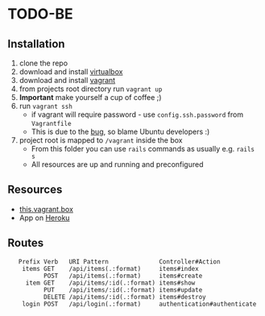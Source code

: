 # TODO-BE

## Installation

1. clone the repo
2. download and install [virtualbox](https://www.virtualbox.org/wiki/Downloads)
3. download and install [vagrant](https://www.vagrantup.com/downloads.html)
4. from projects root directory run `vagrant up`
5. **Important** make yourself a cup of coffee ;)
6. run `vagrant ssh`
    * if vagrant will require password - use `config.ssh.password` from `Vagrantfile`
    * This is due to the [bug](https://bugs.launchpad.net/cloud-images/+bug/1569237), so blame Ubuntu developers :)
7. project root is mapped to `/vagrant` inside the box
    * From this folder you can use `rails` commands as usually e.g. `rails s`
    * All resources are up and running and preconfigured

## Resources
* [this.vagrant.box](https://app.vagrantup.com/barbarnik/boxes/todo-be)
* App on [Heroku](https://floating-sea-99570.herokuapp.com/)
## Routes
```
   Prefix Verb   URI Pattern              Controller#Action
    items GET    /api/items(.:format)     items#index
          POST   /api/items(.:format)     items#create
     item GET    /api/items/:id(.:format) items#show
          PUT    /api/items/:id(.:format) items#update
          DELETE /api/items/:id(.:format) items#destroy
    login POST   /api/login(.:format)     authentication#authenticate
```